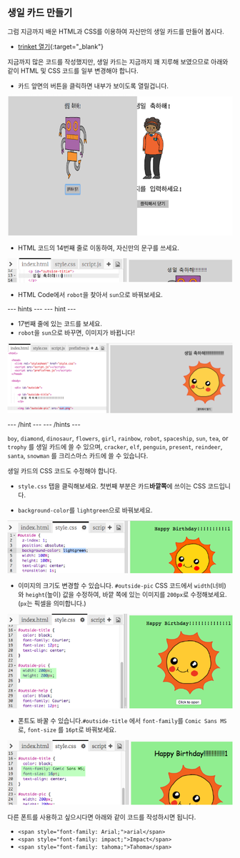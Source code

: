 ## 생일 카드 만들기

그럼 지금까지 배운 HTML과 CSS를 이용하여 자신만의 생일 카드를 만들어 봅시다.

+ [trinket 열기](https://trinket.io/html/b33e4f4ca8){:target="_blank"}

지금까지 많은 코드를 작성했지만, 생일 카드는 지금까지 꽤 지루해 보였으므로 아래와 같이 HTML 및 CSS 코드를 일부 변경해야 합니다.

+ 카드 앞면의 버튼을 클릭하면 내부가 보이도록 열릴겁니다.

![스크린샷](images/birthday-click.png)

+ HTML 코드의 14번째 줄로 이동하여, 자신만의 문구를 쓰세요.

![스크린샷](images/birthday-card-html.png)

+ HTML Code에서 `robot`을 찾아서 `sun`으로 바꿔보세요.

\--- hints \--- \--- hint \---

+ 17번째 줄에 있는 코드를 보세요.
+ `robot`을 `sun`으로 바꾸면, 이미지가 바뀝니다!

![스크린샷](images/birthday-card-sun.png)

\--- /hint \--- \--- /hints \---

`boy`, `diamond`, `dinosaur`, `flowers`, `girl`, `rainbow`, `robot`, `spaceship`, `sun`, `tea`, or `trophy` 를 생일 카드에 쓸 수 있으며, `cracker`, `elf`, `penguin`, `present`, `reindeer`, `santa`, `snowman` 를 크리스마스 카드에 쓸 수 있습니다.

생일 카드의 CSS 코드도 수정해야 합니다.

+ `style.css` 탭을 클릭해보세요. 첫번째 부분은 카드**바깥쪽**에 쓰이는 CSS 코드입니다.

+ `background-color`를 `lightgreen`으로 바꿔보세요.

![<0>#outside-pic</0> CSS 코드에서 <0>width</0>(너비) 와 <0>height</0>(높이) 값을 수정하여, 바깥 쪽에 있는 이미지를 <0>200px</0>로 수정해보세요. (<0>px</0>는 픽셀을 의미합니다.)](images/birthday-card-outside.png)

+ 이미지의 크기도 변경할 수 있습니다. `#outside-pic` CSS 코드에서 `width`(너비) 와 `height`(높이) 값을 수정하여, 바깥 쪽에 있는 이미지를 `200px`로 수정해보세요. (`px`는 픽셀을 의미합니다.)

![스크린샷](images/birthday-card-size.png)

+ 폰트도 바꿀 수 있습니다.`#outside-title` 에서 `font-family`를 `Comic Sans MS`로, `font-size` 를 `16pt`로 바꿔보세요.

![스크린샷](images/birthday-card-font.png)

다른 폰트를 사용하고 싶으시다면 아래와 같이 코드를 작성하시면 됩니다.

+ `<span style="font-family: Arial;">arial</span>`
+ `<span style="font-family: impact;">Impact</span>`
+ `<span style="font-family: tahoma;">Tahoma</span>`